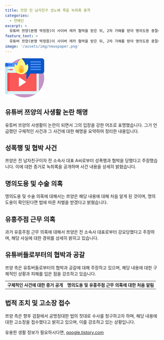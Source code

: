 ```yaml
---
title: 쯔양 전 남자친구 성노예 죽음 녹취록 충격
categories:
  - 연예인
excerpt: >
  유튜버 쯔양(본명 박정원)이 사이버 레카 협박을 받은 뒤, 2차 가해를 받아 명의도용 중절수술, 유흥주점 근무 의혹에 대한 해명 영상을 유튜브에 공개했다. 쯔양은 과거 성폭행 사건과 관련된 녹취록 공개를 통해 사건을 밝히고, 전 소속사 대표에 의한 협박 등으로 인한 피해를 공개했다. 또한, 쯔양 측은 유튜버들로부터의 협박과 공갈을 당한 것을 지적하며, 향후 검찰에 가해자들을 고발할 것을 밝혔다.
feature_text: >
  유튜버 쯔양(본명 박정원)이 사이버 레카 협박을 받은 뒤, 2차 가해를 받아 명의도용 중절수술, 유흥주점 근무 의혹에 대한 해명 영상을 유튜브에 공개했다. 쯔양은 과거 성폭행 사건과 관련된 녹취록 공개를 통해 사건을 밝히고, 전 소속사 대표에 의한 협박 등으로 인한 피해를 공개했다. 또한, 쯔양 측은 유튜버들로부터의 협박과 공갈을 당한 것을 지적하며, 향후 검찰에 가해자들을 고발할 것을 밝혔다.
image: '/assets/img/newspaper.png'
---
```


<p><img src="/assets/img/news.png" alt="rentncar 속보" /></p>

<h2 data-ke-size="size26">유튜버 쯔양의 사생활 논란 해명</h2>

<p data-ke-size="size16">유튜버 쯔양의 사생활이 논란이 되면서 그의 입장을 강한 어조로 표명했습니다. 그가 언급했던 구체적인 사건과 그 사건에 대한 해명을 요약하여 정리한 내용입니다.</p>

<h2><b>성폭행 및 협박 사건</b></h2>

<p data-ke-size="size16">쯔양은 전 남자친구이자 전 소속사 대표 A씨로부터 성폭행과 협박을 당했다고 주장했습니다. 이에 대한 증거로 녹취록을 공개하며 사건 내용을 상세히 밝혔습니다.</p>

<h2><b>명의도용 및 수술 의혹</b></h2>

<p data-ke-size="size16">명의도용 및 수술 의혹에 대해서는 쯔양은 해당 내용에 대해 처음 알게 된 것이며, 명의도용이 확인된다면 법에 따른 처벌을 받겠다고 밝혔습니다.</p>

<h2><b>유흥주점 근무 의혹</b></h2>

<p data-ke-size="size16">과거 유흥주점 근무 의혹에 대해서 쯔양은 전 소속사 대표로부터 강요당했다고 주장하며, 해당 사실에 대한 경위를 상세히 밝히고 있습니다.</p>

<h2><b>유튜버들로부터의 협박과 공갈</b></h2>

<p data-ke-size="size16">
쯔양 측은 유튜버들로부터의 협박과 공갈에 대해 주장하고 있으며, 해당 내용에 대한 구체적인 상황과 피해를 입은 점을 강조하고 있습니다.
</p>

<table>
  <tr>
    <td style="text-align: center; height: 17px;"><b>구체적인 사건에 대한 증거 공개</b></td>
    <td style="text-align: center; height: 17px;"><b>명의도용 및 유흥주점 근무 의혹에 대한 처음 알림</b></td>
  </tr>
</table>

<h2><b>법적 조치 및 고소장 접수</b></h2>

<p data-ke-size="size16">쯔양 측은 향후 검찰에서 공명정대한 법의 잣대로 수사를 청구하고자 하며, 해당 내용에 대한 고소장을 접수했다고 밝히고 있으며, 이를 강조하고 있는 상황입니다.</p>
유용한 생활 정보가 필요하시다면, <a href="https://qoogle.tistory.com" rel="dofollow">qoogle.tistory.com</a>


